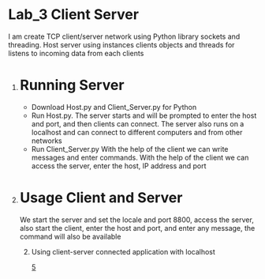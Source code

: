 # Lab_3 Client Server
I am create TCP client/server network using Python library sockets and threading.
Host server using instances clients objects and threads for listens to incoming data
from each clients

1. # Running Server
    - Download Host.py and Client_Server.py for Python
    - Run Host.py. The server starts and will be prompted to enter the host and port,
     and then clients can connect. The server also runs on a localhost and can connect to different computers and from other networks
     - Run Client_Server.py With the help of the client we can write messages  and enter commands. 
     With the help of the client we can access the server, enter the host, IP address and port
2. # Usage Client and Server
    We start the server and set the locale and port 8800, access the server, 
    also start the client, enter the host and port, and enter any message,
    the command will also be available
    
    2) Using client-server connected application with localhost
    
         [5](https://github.com/Oleh-Synytskyi/distributed.systems/blob/master/Lab_3/Images/5.jpg)

